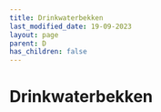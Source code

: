 ```yaml
---
title: Drinkwaterbekken
last_modified_date: 19-09-2023
layout: page
parent: D
has_children: false
---
```


Drinkwaterbekken
================

